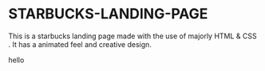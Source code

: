 # STARBUCKS-LANDING-PAGE
This is a starbucks landing page made with the use of majorly HTML &amp; CSS . It has a animated feel and creative design.

hello
